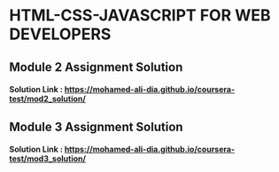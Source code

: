 # HTML-CSS-JAVASCRIPT FOR WEB DEVELOPERS

## Module 2 Assignment Solution

#### Solution Link : https://mohamed-ali-dia.github.io/coursera-test/mod2_solution/


## Module 3 Assignment Solution

#### Solution Link : https://mohamed-ali-dia.github.io/coursera-test/mod3_solution/



